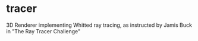 # tracer
3D Renderer implementing Whitted ray tracing, as instructed by Jamis Buck in "The Ray Tracer Challenge"

